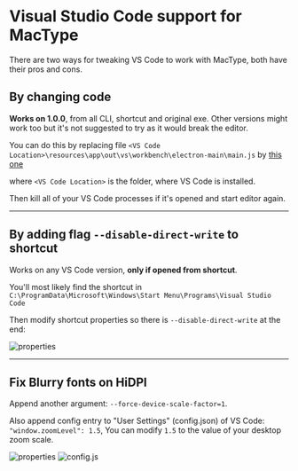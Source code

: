 # Visual Studio Code support for MacType

There are two ways for tweaking VS Code to work with MacType, both have their pros and cons.

## By changing code
**Works on 1.0.0**, from all CLI, shortcut and original exe.
Other versions might work too but it's not suggested to try as it would break the editor.

You can do this by replacing file `<VS Code Location>\resources\app\out\vs\workbench\electron-main\main.js` by [this one](https://raw.githubusercontent.com/wspl/mactype-hack/master/vscode/main.js)

where `<VS Code Location>` is the folder, where VS Code is installed.

Then kill all of your VS Code processes if it's opened and start editor again.

---

## By adding flag `--disable-direct-write` to shortcut
Works on any VS Code version, **only if opened from shortcut**.

You'll most likely find the shortcut in `C:\ProgramData\Microsoft\Windows\Start Menu\Programs\Visual Studio Code`

Then modify shortcut properties so there is `--disable-direct-write` at the end:

![properties](https://raw.githubusercontent.com/wspl/mactype-hack/master/vscode/vscode-shortcut.png)

---

## Fix Blurry fonts on HiDPI
Append another argument: `--force-device-scale-factor=1`.

Also append config entry to "User Settings" (config.json) of VS Code: `"window.zoomLevel": 1.5`, You can modify `1.5` to the value of your desktop zoom scale.

![properties](https://raw.githubusercontent.com/wspl/mactype-hack/master/vscode/vscode-shortcut-hidpi.png)
![config.js](https://raw.githubusercontent.com/wspl/mactype-hack/master/vscode/vscode-setting.png)
